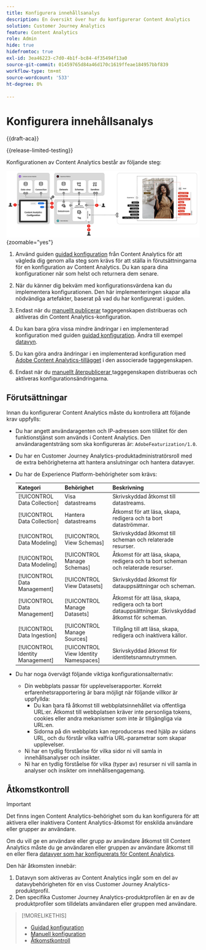 ```yaml
---
title: Konfigurera innehållsanalys
description: En översikt över hur du konfigurerar Content Analytics
solution: Customer Journey Analytics
feature: Content Analytics
role: Admin
hide: true
hidefromtoc: true
exl-id: 3ea46223-c7d0-4b1f-bc84-4f35494f13a0
source-git-commit: 01459765d84a46d170c1619ffeae184957bbf839
workflow-type: tm+mt
source-wordcount: '533'
ht-degree: 0%

---
```


# Konfigurera innehållsanalys

{{draft-aca}}

{{release-limited-testing}}

Konfigurationen av Content Analytics består av följande steg:

![Konfiguration av innehållsanalys](../assets/aca-configuration.svg){zoomable="yes"}

1. Använd guiden [guidad konfiguration](guided.md) från Content Analytics för att vägleda dig genom alla steg som krävs för att ställa in förutsättningarna för en konfiguration av Content Analytics. Du kan spara dina konfigurationer när som helst och returnera dem senare.
1. När du känner dig bekväm med konfigurationsvärdena kan du implementera konfigurationen. Den här implementeringen skapar alla nödvändiga artefakter, baserat på vad du har konfigurerat i guiden.
1. Endast när du [manuellt publicerar](manual.md) taggegenskapen distribueras och aktiveras din Content Analytics-konfiguration.

1. Du kan bara göra vissa mindre ändringar i en implementerad konfiguration med guiden [guidad konfiguration](guided.md). Ändra till exempel [datavyn](/help/data-views/data-views.md).
1. Du kan göra andra ändringar i en implementerad konfiguration med [Adobe Content Analytics-tillägget](https://experienceleague.adobe.com/en/docs/experience-platform/tags/extensions/client/content-analytics/overview) i den associerade taggegenskapen.
1. Endast när du [manuellt återpublicerar ](manual.md) taggegenskapen distribueras och aktiveras konfigurationsändringarna.


## Förutsättningar

Innan du konfigurerar Content Analytics måste du kontrollera att följande krav uppfylls:

* Du har angett användaragenten och IP-adressen som tillåtet för den funktionstjänst som används i Content Analytics. Den användaragentsträng som ska konfigureras är: <code>AdobeFeaturization/1.0</code>.
* Du har en Customer Journey Analytics-produktadministratörsroll med de extra behörigheterna att hantera anslutningar och hantera datavyer.
* Du har de Experience Platform-behörigheter som krävs:

  | Kategori | Behörighet | Beskrivning |
  |---|---|---|
  | [!UICONTROL Data Collection] | Visa datastreams | Skrivskyddad åtkomst till datastreams. |
  | [!UICONTROL Data Collection] | Hantera datastreams | Åtkomst för att läsa, skapa, redigera och ta bort dataströmmar. |
  | [!UICONTROL Data Modeling] | [!UICONTROL View Schemas] | Skrivskyddad åtkomst till scheman och relaterade resurser. |
  | [!UICONTROL Data Modeling] | [!UICONTROL Manage Schemas] | Åtkomst för att läsa, skapa, redigera och ta bort scheman och relaterade resurser. |
  | [!UICONTROL Data Management] | [!UICONTROL View Datasets] | Skrivskyddad åtkomst för datauppsättningar och scheman. |
  | [!UICONTROL Data Management] | [!UICONTROL Manage Datasets] | Åtkomst för att läsa, skapa, redigera och ta bort datauppsättningar. Skrivskyddad åtkomst för scheman. |
  | [!UICONTROL Data Ingestion] | [!UICONTROL Manage Sources] | Tillgång till att läsa, skapa, redigera och inaktivera källor. |
  | [!UICONTROL Identity Management] | [!UICONTROL View Identity Namespaces] | Skrivskyddad åtkomst för identitetsnamnutrymmen. |

* Du har noga övervägt följande viktiga konfigurationsalternativ:

   * Din webbplats passar för upplevelserapporter. Korrekt erfarenhetsrapportering är bara möjligt när följande villkor är uppfyllda:
      * Du kan bara få åtkomst till webbplatsinnehållet via offentliga URL:er. Åtkomst till webbplatsen kräver inte personliga tokens, cookies eller andra mekanismer som inte är tillgängliga via URL:en.
      * Sidorna på din webbplats kan reproduceras med hjälp av sidans URL, och du förstår vilka valfria URL-parametrar som skapar upplevelser.
   * Ni har en tydlig förståelse för vilka sidor ni vill samla in innehållsanalyser och insikter.
   * Ni har en tydlig förståelse för vilka (typer av) resurser ni vill samla in analyser och insikter om innehållsengagemang.


## Åtkomstkontroll

>[!IMPORTANT]
>
>Det finns ingen Content Analytics-behörighet som du kan konfigurera för att aktivera eller inaktivera Content Analytics-åtkomst för enskilda användare eller grupper av användare.
>

Om du vill ge en användare eller grupp av användare åtkomst till Content Analytics måste du ge användaren eller gruppen av användare åtkomst till en eller flera [datavyer som har konfigurerats för Content Analytics](guided.md#data-view).

Den här åtkomsten innebär:

1. Datavyn som aktiveras av Content Analytics ingår som en del av datavybehörigheten för en viss Customer Journey Analytics-produktprofil.
1. Den specifika Customer Journey Analytics-produktprofilen är en av de produktprofiler som tilldelats användaren eller gruppen med användare.

>[!MORELIKETHIS]
>
>* [Guidad konfiguration](guided.md)
>* [Manuell konfiguration](manual.md)
>* [Åtkomstkontroll](/help/technotes/access-control.md)
>
